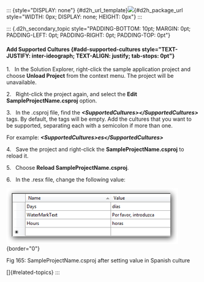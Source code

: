 ::: {style="DISPLAY: none"}
[](ms-xhelp:///?Id=d2h_url_template){#d2h_url_template}![](!package_url!){#d2h_package_url style="WIDTH: 0px; DISPLAY: none; HEIGHT: 0px"}
:::

::: {.d2h_secondary_topic style="PADDING-BOTTOM: 10pt; MARGIN: 0pt; PADDING-LEFT: 0pt; PADDING-RIGHT: 0pt; PADDING-TOP: 0pt"}
#### Add Supported Cultures {#add-supported-cultures style="TEXT-JUSTIFY: inter-ideograph; TEXT-ALIGN: justify; tab-stops: 0pt"}

1.   In the Solution Explorer, right-click the sample application project and choose **Unload Project** from the context menu. The project will be unavailable.

2.   Right-click the project again, and select the **Edit SampleProjectName.csproj** option.

3.   In the .csproj file, find the ***\<SupportedCultures\>\</SupportedCultures\>*** tags. By default, the tags will be empty. Add the cultures that you want to be supported, separating each with a semicolon if more than one.

For example: ***\<SupportedCultures\>es\</SupportedCultures\>***

4.   Save the project and right-click the **SampleProjectName.csproj** to reload it.

5.   Choose **Reload SampleProjectName.csproj**.

6.   In the .resx file, change the following value:

![](ImagesExt/image78_162.png){border="0"}

Fig 165: SampleProjectName.csproj after setting value in Spanish culture

[]{#related-topics}
:::
